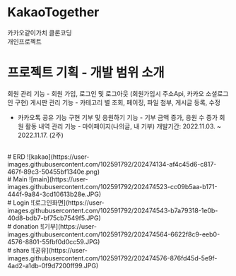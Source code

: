# KakaoTogether
카카오같이가치 클론코딩
<br>
개인프로젝트
<br>
# 프로젝트 기획 - 개발 범위 소개
회원 관리 기능 - 회원 가입, 로그인 및 로그아웃
(회원가입시 주소Api, 카카오 소셜로그인 구현)
게시판 관리 기능 - 카테고리 별 조회, 페이징, 파일 첨부, 게시글 등록, 수정
- 카카오톡 공유 기능 구현
기부 및 응원하기 기능 - 기부 금액 증가, 응원 수 증가
회원 활동 내역 관리 기능 - 마이페이지(나의글, 내 기부)
개발기간: 2022.11.03. ~ 2022.11.17. (2주)
<br>
# ERD
![kakao](https://user-images.githubusercontent.com/102591792/202474134-af4c45d6-c817-467f-89c3-50455bf1340e.png)
<br>
# Main
![main](https://user-images.githubusercontent.com/102591792/202474523-cc09b5aa-b171-444f-9a84-3cd10613b28e.JPG)
<br>
# Login
![로그인화면](https://user-images.githubusercontent.com/102591792/202474543-b7a79318-1e0b-40d8-bdb7-bf75cb7549f5.JPG)
<br>
# donation
![기부](https://user-images.githubusercontent.com/102591792/202474564-6622f8c9-eeb0-4576-8801-55fbf0d0cc59.JPG)
<br>
# share
![공유](https://user-images.githubusercontent.com/102591792/202474576-876fd45d-5e9f-4ad2-a1db-0f9d7200ff99.JPG)
<br>
